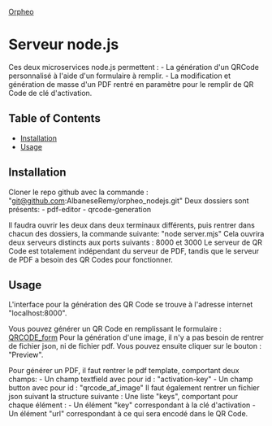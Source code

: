[Orpheo](/images/logo.png)

# Serveur node.js 

Ces deux microservices node.js permettent :
    - La génération d'un QRCode personnalisé à l'aide d'un formulaire à remplir.
    - La modification et génération de masse d'un PDF rentré en paramètre pour le remplir de QR Code de clé d'activation.


## Table of Contents

- [Installation](#installation)
- [Usage](#usage)

## Installation

Cloner le repo github avec la commande :
    "git@github.com:AlbaneseRemy/orpheo_nodejs.git"
Deux dossiers sont présents: 
    - pdf-editor
    - qrcode-generation

Il faudra ouvrir les deux dans deux terminaux différents, puis rentrer dans chacun des dossiers, la commande suivante:
    "node server.mjs"
Cela ouvrira deux serveurs distincts aux ports suivants : 8000 et 3000
Le serveur de QR Code est totalement indépendant du serveur de PDF, tandis que le serveur de PDF a besoin des QR Codes pour fonctionner.

## Usage

L'interface pour la génération des QR Code se trouve à l'adresse internet "localhost:8000".

Vous pouvez générer un QR Code en remplissant le formulaire : 
[QRCODE_form](/images/form.png)
Pour la génération d'une image, il n'y a pas besoin de rentrer de fichier json, ni de fichier pdf. Vous pouvez ensuite cliquer sur le bouton : "Preview".

Pour générer un PDF, il faut rentrer le pdf template, comportant deux champs: 
    - Un champ textfield avec pour id : "activation-key"
    - Un champ button avec pour id : "qrcode_af_image"
Il faut également rentrer un fichier json suivant la structure suivante :
    Une liste "keys", comportant pour chaque élément :
        - Un élément "key" correspondant à la clé d'activation
        - Un élément "url" correspondant à ce qui sera encodé dans le QR Code.
